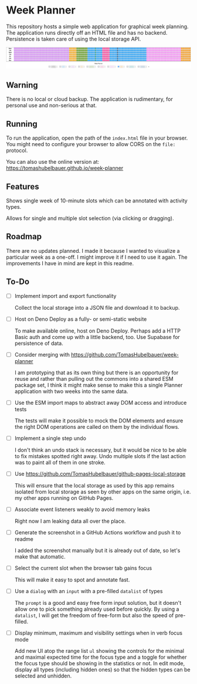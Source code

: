 # Week Planner

This repository hosts a simple web application for graphical week planning.
The application runs directly off an HTML file and has no backend.
Persistence is taken care of using the local storage API.

![](screenshot.png)

## Warning

There is no local or cloud backup.
The application is rudimentary, for personal use and non-serious at that.

## Running

To run the application, open the path of the `index.html` file in your browser.
You might need to configure your browser to allow CORS on the `file:` protocol.

You can also use the online version at:
https://tomashubelbauer.github.io/week-planner

## Features

Shows single week of 10-minute slots which can be annotated with activity types.

Allows for single and multiple slot selection (via clicking or dragging).

## Roadmap

There are no updates planned.
I made it because I wanted to visualize a particular week as a one-off.
I might improve it if I need to use it again.
The improvements I have in mind are kept in this readme.

## To-Do

- [ ] Implement import and export functionality

  Collect the local storage into a JSON file and download it to backup.

- [ ] Host on Deno Deploy as a fully- or semi-static website

  To make available online, host on Deno Deploy.
  Perhaps add a HTTP Basic auth and come up with a little backend, too.
  Use Supabase for persistence of data.

- [ ] Consider merging with https://github.com/TomasHubelbauer/week-planner

  I am prototyping that as its own thing but there is an opportunity for reuse
  and rather than pulling out the commons into a shared ESM package set, I think
  it might make sense to make this a single Planner application with two weeks
  into the same data.

- [ ] Use the ESM import maps to abstract away DOM access and introduce tests

  The tests will make it possible to mock the DOM elements and ensure the right
  DOM operations are called on them by the individual flows.

- [ ] Implement a single step undo

  I don't think an undo stack is necessary, but it would be nice to be able to
  fix mistakes spotted right away.
  Undo multiple slots if the last action was to paint all of them in one stroke.

- [ ] Use https://github.com/TomasHubelbauer/github-pages-local-storage

  This will ensure that the local storage as used by this app remains isolated
  from local storage as seen by other apps on the same origin, i.e. my other
  apps running on GitHub Pages.

- [ ] Associate event listeners weakly to avoid memory leaks

  Right now I am leaking data all over the place.

- [ ] Generate the screenshot in a GitHub Actions workflow and push it to readme

  I added the screenshot manually but it is already out of date, so let's make
  that automatic.

- [ ] Select the current slot when the browser tab gains focus

  This will make it easy to spot and annotate fast.

- [ ] Use a `dialog` with an `input` with a pre-filled `datalist` of types

  The `prompt` is a good and easy free form input solution, but it doesn't allow
  one to pick something already used before quickly.
  By using a `datalist`, I will get the freedom of free-form but also the speed
  of pre-filled.

- [ ] Display minimum, maximum and visibility settings when in verb focus mode

  Add new UI atop the range list `ul` showing the controls for the minimal and
  maximal expected time for the focus type and a toggle for whether the focus
  type should be showing in the statistics or not.
  In edit mode, display all types (including hidden ones) so that the hidden
  types can be selected and unhidden.
